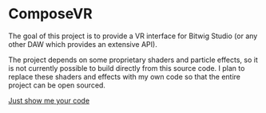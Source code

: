 # ComposeVR

The goal of this project is to provide a VR interface for Bitwig Studio (or any other DAW which provides an extensive API).

The project depends on some proprietary shaders and particle effects, so it is not currently possible to build directly from this source code. I plan to replace these shaders and effects with my own code so that the entire project can be open sourced.

[Just show me your code](https://github.com/lane-s/ComposeVR/tree/master/Assets/ComposeVR/Scripts)
